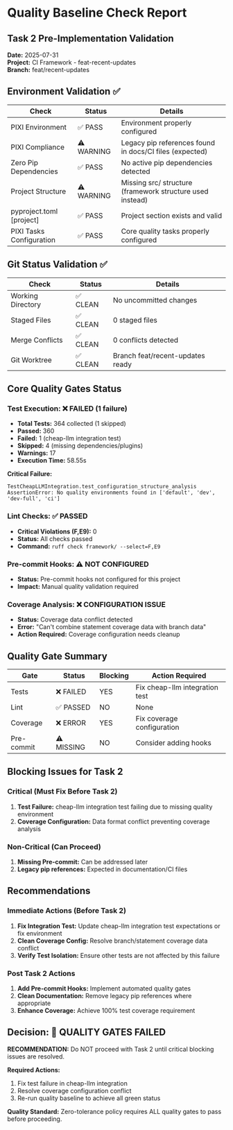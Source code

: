 # Quality Baseline Check Report
## Task 2 Pre-Implementation Validation

**Date:** 2025-07-31  
**Project:** CI Framework - feat-recent-updates  
**Branch:** feat/recent-updates  

## Environment Validation ✅

| Check | Status | Details |
|-------|--------|---------|
| PIXI Environment | ✅ PASS | Environment properly configured |
| PIXI Compliance | ⚠️ WARNING | Legacy pip references found in docs/CI files (expected) |
| Zero Pip Dependencies | ✅ PASS | No active pip dependencies detected |
| Project Structure | ⚠️ WARNING | Missing src/ structure (framework structure used instead) |
| pyproject.toml [project] | ✅ PASS | Project section exists and valid |
| PIXI Tasks Configuration | ✅ PASS | Core quality tasks properly configured |

## Git Status Validation ✅

| Check | Status | Details |
|-------|--------|---------|
| Working Directory | ✅ CLEAN | No uncommitted changes |
| Staged Files | ✅ CLEAN | 0 staged files |
| Merge Conflicts | ✅ CLEAN | 0 conflicts detected |
| Git Worktree | ✅ CLEAN | Branch feat/recent-updates ready |

## Core Quality Gates Status 

### Test Execution: ❌ FAILED (1 failure)
- **Total Tests:** 364 collected (1 skipped)
- **Passed:** 360
- **Failed:** 1 (cheap-llm integration test)
- **Skipped:** 4 (missing dependencies/plugins)
- **Warnings:** 17
- **Execution Time:** 58.55s

**Critical Failure:**
```
TestCheapLLMIntegration.test_configuration_structure_analysis
AssertionError: No quality environments found in ['default', 'dev', 'dev-full', 'ci']
```

### Lint Checks: ✅ PASSED
- **Critical Violations (F,E9):** 0
- **Status:** All checks passed
- **Command:** `ruff check framework/ --select=F,E9`

### Pre-commit Hooks: ⚠️ NOT CONFIGURED
- **Status:** Pre-commit hooks not configured for this project
- **Impact:** Manual quality validation required

### Coverage Analysis: ❌ CONFIGURATION ISSUE
- **Status:** Coverage data conflict detected
- **Error:** "Can't combine statement coverage data with branch data"
- **Action Required:** Coverage configuration needs cleanup

## Quality Gate Summary

| Gate | Status | Blocking | Action Required |
|------|--------|----------|-----------------|
| Tests | ❌ FAILED | YES | Fix cheap-llm integration test |
| Lint | ✅ PASSED | NO | None |
| Coverage | ❌ ERROR | YES | Fix coverage configuration |
| Pre-commit | ⚠️ MISSING | NO | Consider adding hooks |

## Blocking Issues for Task 2

### Critical (Must Fix Before Task 2)
1. **Test Failure:** cheap-llm integration test failing due to missing quality environment
2. **Coverage Configuration:** Data format conflict preventing coverage analysis

### Non-Critical (Can Proceed)
1. **Missing Pre-commit:** Can be addressed later
2. **Legacy pip references:** Expected in documentation/CI files

## Recommendations

### Immediate Actions (Before Task 2)
1. **Fix Integration Test:** Update cheap-llm integration test expectations or fix environment
2. **Clean Coverage Config:** Resolve branch/statement coverage data conflict
3. **Verify Test Isolation:** Ensure other tests are not affected by this failure

### Post Task 2 Actions
1. **Add Pre-commit Hooks:** Implement automated quality gates
2. **Clean Documentation:** Remove legacy pip references where appropriate
3. **Enhance Coverage:** Achieve 100% test coverage requirement

## Decision: 🛑 QUALITY GATES FAILED

**RECOMMENDATION:** Do NOT proceed with Task 2 until critical blocking issues are resolved.

**Required Actions:**
1. Fix test failure in cheap-llm integration 
2. Resolve coverage configuration conflict
3. Re-run quality baseline to achieve all green status

**Quality Standard:** Zero-tolerance policy requires ALL quality gates to pass before proceeding.